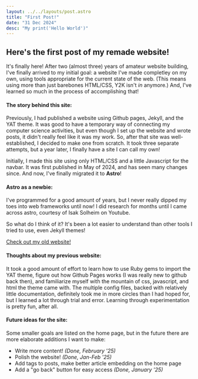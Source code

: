 ```yaml
---
layout: ../../layouts/post.astro
title: "First Post!"
date: "31 Dec 2024"
desc: "My print('Hello World')"
---
```


## Here's the first post of my remade website!
It's finally here! After two (almost three) years of amateur website building, I've finally arrived to my initial goal: a website I've made completley on my own, using tools appropriate for the current state of the web. (This means using more than just barebones HTML/CSS, Y2K isn't *in* anymore.) And, I've learned so much in the process of accomplishing that!


#### The story behind this site:
Previously, I had published a website using Github pages, Jekyll, and the YAT theme. It was good to have a temporary way of connecting my computer science activities, but even though I set up the website and wrote posts, it didn't really feel like it was my work. So, after that site was well-established, I decided to make one from scratch. It took three separate attempts, but a year later, I finally have a site I can call my own!

Initially, I made this site using only HTML/CSS and a little Javascript for the navbar. It was first published in May of 2024, and has seen many changes since. And now, I've finally migrated it to **Astro**!

#### Astro as a newbie:
I've programmed for a good amount of years, but I never really dipped my toes into web frameworks until now! I did research for months until I came across astro, courtesy of Isak Solheim on Youtube.

So what do I think of it? It's been a lot easier to understand than other tools I tried to use, even Jekyll themes!

[Check out my old website!](https://m-watermelon.github.io/WatermelonBlog/)

#### Thoughts about my previous website:
It took a good amount of effort to learn how to use Ruby gems to import the YAT theme, figure out how Github Pages works (I was really new to github back then), and familiarize myself with the mountain of css, javascript, and html the theme came with. The multiple config files, backed with relatively little documentation, definitely took me in more circles than I had hoped for, but I learned a lot through trial and error. Learning through experimentation is pretty fun, after all.



#### Future ideas for the site:
Some smaller goals are listed on the home page, but in the future there are more elaborate additions I want to make:
- Write more content! *(Done, February '25)*
- Polish the website! *(Done, Jan-Feb '25)*
- Add tags to posts, make better article embedding on the home page
- Add a "go back" button for easy access *(Done, January '25)*